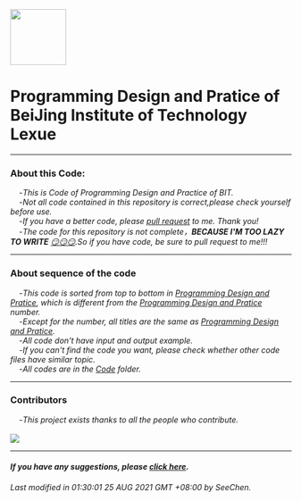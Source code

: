 <img src="http://www.jd-tv.com/uploads/allimg/170126/154920H54_0.png" width="100" height="100" alt=""/>

# Programming Design and Pratice of BeiJing Institute of Technology Lexue
***
### About this Code:
&nbsp;&nbsp;&nbsp;&nbsp;-*This is Code of Programming Design and Practice of BIT.*<br/>
&nbsp;&nbsp;&nbsp;&nbsp;-*Not all code contained in this repository is correct,please check yourself before use.*</br>
&nbsp;&nbsp;&nbsp;&nbsp;-*If you have a better code, please [pull request](https://docs.github.com/en/github/collaborating-with-pull-requests/proposing-changes-to-your-work-with-pull-requests/creating-a-pull-request) to me. Thank you!*</br>
&nbsp;&nbsp;&nbsp;&nbsp;-*The code for this repository is not complete，**BECAUSE I'M TOO LAZY TO WRITE** [😏😏😏](https://www.google.com/search?q=%E6%BB%91%E7%A8%BD&rlz=1C1SQJL_enMY905MY905&source=lnms&tbm=isch&sa=X&ved=2ahUKEwj6uM-Gia_xAhV8yDgGHdggBL0Q_AUoAXoECAEQAw&biw=1280&bih=648).So if you have code, be sure to pull request to me!!!*</br>
***
### About sequence of the code
&nbsp;&nbsp;&nbsp;&nbsp;-*This code is sorted from top to bottom in [Programming Design and Pratice](http://lexue.bit.edu.cn/course/view.php?id=8303), which is different from the [Programming Design and Pratice](http://lexue.bit.edu.cn/course/view.php?id=8303) number.*</br>
&nbsp;&nbsp;&nbsp;&nbsp;-*Except for the number, all titles are the same as [Programming Design and Pratice](http://lexue.bit.edu.cn/course/view.php?id=8303).*</br>
&nbsp;&nbsp;&nbsp;&nbsp;-*All code don't have input and output example.*</br>
&nbsp;&nbsp;&nbsp;&nbsp;-*If you can't find the code you want, please check whether other code files have similar topic.*</br>
&nbsp;&nbsp;&nbsp;&nbsp;-*All codes are in the [Code](https://github.com/SeeChen/programming_Degisn_Method_And_Practice/tree/main/Code) folder.*</br>
***
### Contributors
&nbsp;&nbsp;&nbsp;&nbsp;-*This project exists thanks to all the people who contribute.*</br></br>
<a href="https://github.com/SeeChen/lexue_C_Language/graphs/contributors"><img src="https://contrib.rocks/image?repo=SeeChen/lexue_C_Language" /></a>
***
#### *If you have any suggestions, please [click here](https://wa.me/60108279254).*
###### *Last modified in 01:30:01 25 AUG 2021 GMT +08:00 by SeeChen.*
